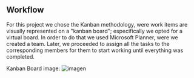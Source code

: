 ## Workflow

For this project we chose the Kanban methodology, were work items are visually represented on a "kanban board"; 
especifically we opted for a virtual board. In order to do that we used Microsoft Planner, were we created a team.
Later, we proceeded to assign all the tasks to the corresponding members for them to start working until everything
was completed.

Kanban Board image:
![imagen](https://user-images.githubusercontent.com/64915803/178364540-5b3dd418-a2fe-4785-9c0c-73deef7f4592.png)
